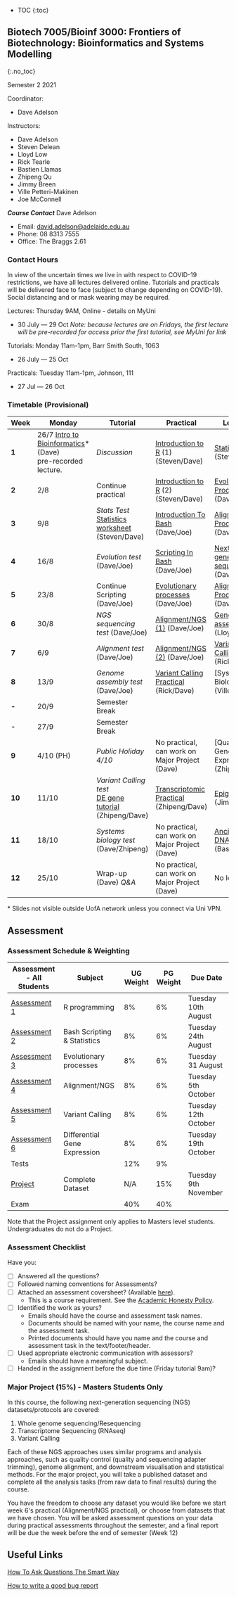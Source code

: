 * TOC
{:toc}

## Biotech 7005/Bioinf 3000: Frontiers of Biotechnology: Bioinformatics and Systems Modelling
{:.no_toc}

Semester 2 2021

Coordinator:
- Dave Adelson

Instructors:
- Dave Adelson
- Steven Delean 
- Lloyd Low 
- Rick Tearle 
- Bastien Llamas 
- Zhipeng Qu
- Jimmy Breen
- Ville Petteri-Makinen
- Joe McConnell

__*Course Contact*__
Dave Adelson
- Email: david.adelson@adelaide.edu.au
- Phone: 08 8313 7555
- Office: The Braggs 2.61

### Contact Hours
In view of the uncertain times we live in with respect to COVID-19 restrictions, we have all lectures delivered online. Tutorials and practicals will be delivered face to face (subject to change depending on COVID-19). Social distancing and or mask wearing may be required. 

Lectures: Thursday 9AM, Online - details on MyUni
- 30 July — 29 Oct *Note: because lectures are on Fridays, the first lecture will be pre-recorded for access prior the first tutorial, see MyUni for link*

Tutorials: Monday 11am-1pm, Barr Smith South, 1063
- 26 July — 25 Oct

Practicals: Tuesday 11am-1pm, Johnson, 111
- 27 Jul — 26 Oct

### Timetable (Provisional)

| **Week** | **Monday** |**Tutorial**         |**Practical**                                 | **Lecture**                              |
|----------|------------|---------------------|----------------------------------------------|------------------------------------------|
| **1**    | 26/7 [Intro to Bioinformatics][1]\* (Dave)<br>pre-recorded lecture.  | *Discussion* | [Introduction to R] (1) (Steven/Dave) |  [Statistics][2] (Steven)  |
| **2**    | 2/8        | Continue practical  | [Introduction to R] (2) (Steven/Dave)             | [Evolutionary Processes][3]\* (Dave)     |
| **3**    | 9/8        |  *Stats Test* <br> [Statistics worksheet] (Steven/Dave)                         | [Introduction To Bash] (Dave/Joe)     | [Alignment Process][5]\*  (Dave)  |
| **4**    | 16/8       | *Evolution test* (Dave/Joe)   | [Scripting In Bash] (Dave/Joe)                   | [Next-generation sequencing][4]\* (Dave)      | 
| **5**    | 23/8       | Continue Scripting (Dave/Joe) | [Evolutionary processes] (Dave/Joe)              | [Alignment Process][6]\* (Dave)            |   
| **6**    | 30/8       | *NGS sequencing test* (Dave/Joe)  |    [Alignment/NGS (1)] (Dave/Joe)             | [Genome assembly][8] (Lloyd)               |   
| **7**    | 6/9        |*Alignment test* (Dave/Joe)    | [Alignment/NGS (2)] (Dave/Joe)                   |       [Variant Calling][7] (Rick)         |
| **8**    | 13/9       |*Genome assembly test* (Dave/Joe)  |    [Variant Calling Practical][9] (Rick/Dave)  | [Systems Biology] (Ville)                | 
| **-**    | 20/9       | Semester Break      |                                              |                                          |
| **-**    | 27/9       | Semester Break      |                                              |                                          |
| **9**    | 4/10 (PH)  | *Public Holiday 4/10*|  No practical, can work on Major Project (Dave)   | [Quantifying Gene Expression] (Zhipeng))    | 
| **10**   | 11/10      | *Variant Calling test* <br> [DE gene tutorial] (Zhipeng/Dave) |   [Transcriptomic Practical] (Zhipeng/Dave)  |[Epigenetics][11]\* (Jimmy) |     
| **11**   | 18/10      | *Systems biology test* (Dave/Zhipeng) | No practical, can work on Major Project (Dave)  | [Ancient DNA][12]\* (Bastien)              | 
| **12**   | 25/10      | Wrap-up (Dave) *Q&A* |   No practical, can work on Major Project (Dave)  | No lecture                                 |


\* Slides not visible outside UofA network unless you connect via Uni VPN.

[1]: http://biotech7005.services.adelaide.edu.au/01-bioinformatics.slide
[2]: Lectures/02-statistics.html
[3]: http://biotech7005.services.adelaide.edu.au/03-evoprocess.slide
[4]: http://biotech7005.services.adelaide.edu.au/04-sequencing.slide
[5]: http://biotech7005.services.adelaide.edu.au/05-alignment.slide
[6]: http://biotech7005.services.adelaide.edu.au/06-alignment.slide
[7]: https://university-of-adelaide-bx-masters.github.io/BIOTECH-7005-BIOINF-3000/
[8]: https://university-of-adelaide-bx-masters.github.io/BIOTECH-7005-BIOINF-3000/
[9]: Practicals/VCF_Analysis/Week_8_Practical-VCF_Analysis.md
[10]: http://biotech7005.services.adelaide.edu.au/10-graphs.slide
[11]: http://biotech7005.services.adelaide.edu.au/09-epigenetics.slide
[//]: # (the following link needs to be updated)
[12]: https://university-of-adelaide-bx-masters.github.io/BIOTECH-7005-BIOINF-3000/

[Introduction to R]: Practicals/R_Practicals
[Introduction To Bash]: Practicals/Bash_Practicals/1_IntroBash.md
[Scripting In Bash]: Practicals/Bash_Practicals/2_BashScripting.md
[Evolutionary processes]: Practicals/evolutionary_prac/evolutionary.md
[Alignment/NGS (1)]: Practicals/NGS_Practicals/1_NGS_Practical1.md
[Alignment/NGS (2)]: Practicals/NGS_Practicals/2_NGS_Practical2.md
[Variant Calling practical]: Practicals/VCF_Analysis/Week_8_Practical-VCF_Analysis.md
[Graphical analyses]: https://github.com/kortschak/graphprac/
[DE gene tutorial]: DE_gene_tutorial/Tutorial_DE_Genes.html
[Statistics worksheet]: Tutorials/Wk2_Statistics.html
[Transcriptomic Practical]: Practicals/Transcriptome_Practical/Transcriptomic_Practical.html

## Assessment

### Assessment Schedule & Weighting

| **Assessment - All Students**                                               | **Subject**                 |  **UG Weight**  | **PG Weight** | **Due Date**          |
|--------------------------------------------------------------|-----------------------------|-----------------|------------|-----------------------|
| [Assessment 1](Assignments/Assignment1.md)                   | R programming               |  8%             | 6%         | Tuesday 10th August    |
| [Assessment 2](Assignments/Assignment2.md)                   | Bash Scripting & Statistics |  8%             | 6%         | Tuesday 24th August    |
| [Assessment 3](Practicals/evolutionary_prac/evolutionary.md) | Evolutionary processes      |  8%             | 6%         | Tuesday 31 August  |
| [Assessment 4](Assignments/Assignment4.md)                   | Alignment/NGS               |  8%             | 6%         | Tuesday 5th October |
| [Assessment 5](Assignments/Assignment5.md)                   | Variant Calling             |  8%             | 6%         | Tuesday 12th October |
| [Assessment 6](/Practicals/Transcriptomic_Practical.html)      | Differential Gene Expression|  8%             | 6%         | Tuesday 19th October   |
| Tests                                                        |                             |  12%            | 9%         |                       |
| [Project](Assignments/major_project_bogus.md)                      | Complete Dataset            |  N/A            | 15%        | Tuesday 9th November   |
| Exam                                                         |                             |  40%            | 40%        |                       |

Note that the Project assignment only applies to Masters level students. Undergraduates do not do a Project. 

### Assessment Checklist

Have you:

- [ ] Answered all the questions?
- [ ] Followed naming conventions for Assessments?
- [ ] Attached an assessment coversheet? (Available [here](COVERSHEET.md)).
	- This is a course requirement. See the [Academic Honesty Policy](http://www.adelaide.edu.au/policies/230/).
- [ ] Identified the work as yours?
	- Emails should have the course and assessment task names.
	- Documents should be named with your name, the course name and the assessment task.
	- Printed documents should have you name and the course and assessment task in the text/footer/header.
- [ ] Used appropriate electronic communication with assessors?
	- Emails should have a meaningful subject.
- [ ] Handed in the assignment before the due time (Friday tutorial 9am)?

### Major Project (15%) - Masters Students Only

In this course, the following next-generation sequencing (NGS) datasets/protocols are covered:

1. Whole genome sequencing/Resequencing
2. Transcriptome Sequencing (RNAseq)
3. Variant Calling

Each of these NGS approaches uses similar programs and analysis approaches, such as quality control (quality and sequencing adapter trimming), genome alignment, and downstream visualisation and statistical methods. For the major project, you will take a published dataset and complete all the analysis tasks (from raw data to final results) during the course.

You have the freedom to choose any dataset you would like before we start week 6's practical (Alignment/NGS practical), or choose from datasets that we have chosen. You will be asked assessment questions on your data during practical assessments throughout the semester, and a final report will be due the week before the end of semester (Week 12)

## Useful Links

[How To Ask Questions The Smart Way](http://www.catb.org/esr/faqs/smart-questions.html)

[How to write a good bug report](https://musescore.org/en/developers-handbook/how-write-good-bug-report-step-step-instructions)
